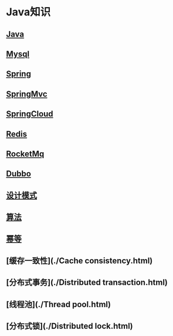# Java知识

## [**Java**](./Java.html)
## [**Mysql**](./Mysql.html)
## [**Spring**](./Spring.html)
## [**SpringMvc**](./SpringMvc.html)
## [**SpringCloud**](./SpringCloud.html)
## [**Redis**](./Redis.html)
## [**RocketMq**](./RocketMq.html)
## [**Dubbo**](./Dubbo.html)
## [**设计模式**](./DesignPatterns.html)
## [**算法**](./Algorithm.html)
## [**幂等**](./Idempotence.html)
## [**缓存一致性**](./Cache consistency.html)
## [**分布式事务**](./Distributed transaction.html)
## [**线程池**](./Thread pool.html)
## [**分布式锁**](./Distributed lock.html)